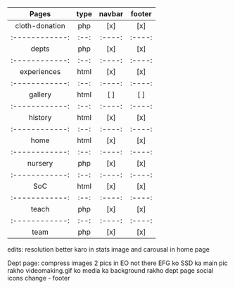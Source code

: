 |     Pages      | type | navbar | footer |
| :------------: | :--: | :----: | :----: |
| cloth-donation | php  |  [x]   |  [x]   |
| :------------: | :--: | :----: | :----: |
|     depts      | php  |  [x]   |  [x]   |
| :------------: | :--: | :----: | :----: |
|  experiences   | html |  [x]   |  [x]   |
| :------------: | :--: | :----: | :----: |
|    gallery     | html |  [ ]   |  [ ]   |
| :------------: | :--: | :----: | :----: |
|    history     | html |  [x]   |  [x]   |
| :------------: | :--: | :----: | :----: |
|      home      | html |  [x]   |  [x]   |
| :------------: | :--: | :----: | :----: |
|    nursery     | php  |  [x]   |  [x]   |
| :------------: | :--: | :----: | :----: |
|      SoC       | html |  [x]   |  [x]   |
| :------------: | :--: | :----: | :----: |
|     teach      | php  |  [x]   |  [x]   |
| :------------: | :--: | :----: | :----: |
|      team      | php  |  [x]   |  [x]   |


edits:
resolution better karo in stats image and carousal in home page

Dept page:
compress images
2 pics in EO not there 
EFG ko SSD ka main pic rakho
videomaking.gif ko media ka background rakho
dept page social icons change - footer